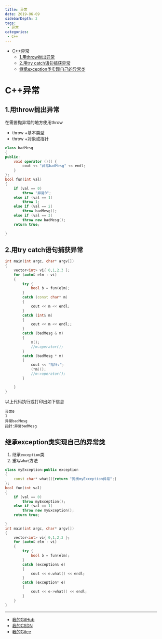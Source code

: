 ```yaml
---
title: 异常
date: 2019-06-09
sidebarDepth: 2
tags:
 - 异常
categories:
 - C++
---
```

- [C++异常](#c异常)
	- [1.用throw抛出异常](#1用throw抛出异常)
	- [2.用try catch语句捕获异常](#2用try-catch语句捕获异常)
	- [继承exception类实现自己的异常类](#继承exception类实现自己的异常类)
# C++异常
## 1.用throw抛出异常
在需要抛异常的地方使用throw
- throw +基本类型
- throw +对象或指针
```cpp
class badMesg
{
public:
	void operator ()() {
		cout << "异常badMesg" << endl;
	}
};
bool fun(int val)
{
	if (val == 0)
		throw "异常0";
	else if (val == 1)
		throw 1;
	else if (val == 2)
		throw badMesg();
	else if (val == 3)
		throw new badMesg();
	return true;
	
}
```
## 2.用try catch语句捕获异常
```cpp
int main(int argc, char* argv[])
{
	vector<int> vi{ 0,1,2,3 };
	for (auto& elm : vi)
	{
		try {
			bool b = fun(elm);
		}
		catch (const char* m)
		{
			cout << m << endl;
		}
		catch (int& m)
		{
			cout << m << endl;;
		}
		catch (badMesg & m)
		{
			m();
			//m.operator();
		}
		catch (badMesg * m)
		{
			cout << "指针:";
			(*m)();
			//m->operator();
		}

	}
}
```
以上代码执行或打印出如下信息
```
异常0
1
异常badMesg
指针:异常badMesg
```
## 继承exception类实现自己的异常类
1. 继承<code>exception</code>类
2. 重写<code>what</code>方法
```cpp
class myException:public exception
{
	const char* what(){return "抛出myException异常";}
};
bool fun(int val)
{
	if (val == 0)
		throw myException();
	else if (val == 1)
		throw new myException();
	return true;
	
}
int main(int argc, char* argv[])
{
	vector<int> vi{ 0,1,2,3 };
	for (auto& elm : vi)
	{
		try {
			bool b = fun(elm);
		}
		catch (exception& e)
		{
			cout << e.what() << endl;
		}
		catch (exception* e)
		{
			cout << e->what() << endl;
		}
	}
}
```
----------------
- [我的GitHub](https://github.com/shuhaiwen "https://github.com/shuhaiwen") 
- [我的CSDN](https://blog.csdn.net/u014140383 "https://blog.csdn.net/u014140383")
- [我的Gitee](https://gitee.com/shuhaiwen "https://gitee.com/shuhaiwen")